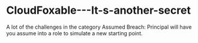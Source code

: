 # CloudFoxable---It-s-another-secret
A lot of the challenges in the category Assumed Breach: Principal will have you assume into a role to simulate a new starting point.
